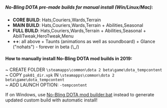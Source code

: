 
##### No-Bling DOTA pre-made builds for manual install (Win/Linux/Mac):  

- __CORE BUILD__: Hats,Couriers,Wards,Terrain  
- __MAIN BUILD__: Hats,Couriers,Wards,Terrain + Abilities,Seasonal  
- __FULL BUILD__: Hats,Couriers,Wards,Terrain + Abilities,Seasonal + AbiliTweak,HeroTweak,Menu  
- __++__: all above + Taunts (animations as well as soundboard) + Glance ("nohats") - forever in beta (\\_/)  

#### How to manually install No-Bling DOTA mod builds in 2019:  
   ~ CREATE FOLDER `\steamapps\common\dota 2 beta\game\dota_tempcontent`  
   ~ COPY `pak01_dir.vpk` IN `\steamapps\common\dota 2 beta\game\dota_tempcontent`  
   ~ ADD LAUNCH OPTION: `-tempcontent`  

If on Windows, use [No-Bling DOTA mod builder.bat](https://github.com/No-Bling/DOTA/blob/master/No-Bling%20DOTA%20mod%20builder.zip) instead to generate updated custom build with automatic install!  

